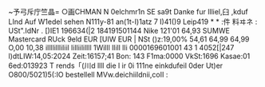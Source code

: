 ~予弓斥庁竺晶= ○画CHMAN N 0elchmr1n SE sa9t Danke fur llliel,臼 ,kduf LInd Auf W1edel sehen N111y-81 an(1t-I)1atz 7 I)41()9 Leip419 * * :件 料ヰネ : USt".IdNr . [)IE1 196634(|2 184191501144 Nike 121'01 64,93 SUMWE Mastercard RUck 9eld EUR [UIW EUR | NSt ()z:19,00% 54,61 64,99 64,99 O,00 10,38 illllillliliil lilliilillll 1Willl llill lli 0000169601001 43 1 4052[|247 l)dtLIW:14,05:2024 Zeit:16157;41 Bon: 143 F1ma:0000 VkSt:1696 Kasae:01 6ed:013923 T rends「(川d llll die l ir 0i 111ne einkdufeil 0der Ut)er O800/5021)5(:IO bestellell MVw.deichiildnii,coII :